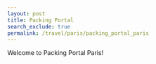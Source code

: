 ```yaml
---
layout: post 
title: Packing Portal
search_exclude: true
permalink: /travel/paris/packing_portal_paris
---
```


Welcome to Packing Portal Paris!
